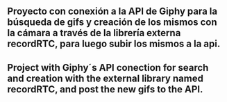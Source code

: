 ## Proyecto con conexión a la API de Giphy para la búsqueda de gifs y creación de los mismos con la cámara a través de la librería externa recordRTC, para luego subir los mismos a la api.

## Project with Giphy´s API conection for search and creation with the external library named recordRTC, and post the new gifs to the API.
